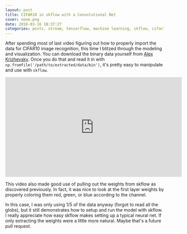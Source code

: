 ```yaml
---
layout: post
title: CIFAR10 in skflow with a Convolutional Net
cover: none.png
date: 2016-03-16 10:37:27 
categories: posts, stream, tensorflow, machine learning, skflow, cifar10
---
```


After spending most of last video figuring out how to properly import the data for CIFAR10 image recognition, this time I blitzed through the modeling and visualization.  You can download the binary data yourself from [Alex Krizhevsky](https://www.cs.toronto.edu/~kriz/cifar-10-binary.tar.gz).  Once you do that and read it in with `np.fromfile('/path/to/extracted/data/bin')`, it's pretty easy to manipulate and use with `skflow`.

<iframe width="560" height="315" src="https://www.youtube.com/embed/UGldPm4RRww" frameborder="0"> </iframe>

This video also made good use of pulling out the weights from skflow as discovered previously.  In fact, it was nice to look at the first layer weights by properly coloring them red, green, or blue according to the channel.

In this case, I was only using 1/5 of the data anyway (forgot to read all the globs), but it still demonstrates how to setup and run the model with skflow.  I really appreciate how easy skflow makes setting up a typical neural net.  If only extracting the weights were a little more natural.  Maybe that's a future pull request.

